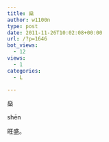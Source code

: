```yaml
---
title: 燊
author: w1100n
type: post
date: 2011-11-26T10:02:08+00:00
url: /?p=1646
bot_views:
  - 12
views:
  - 1
categories:
  - L

---
```

燊
  
shēn
  
旺盛。